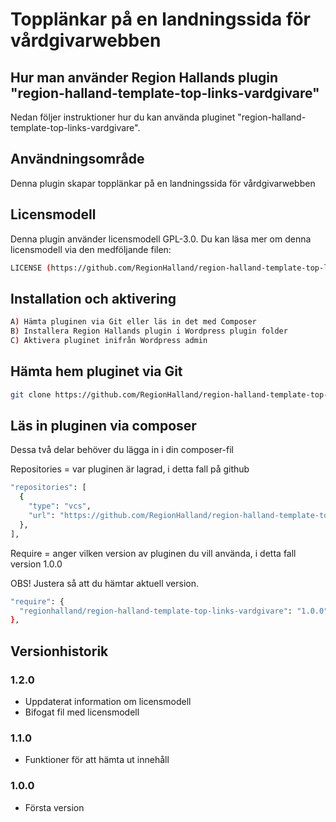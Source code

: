 # Topplänkar på en landningssida för vårdgivarwebben

## Hur man använder Region Hallands plugin "region-halland-template-top-links-vardgivare"

Nedan följer instruktioner hur du kan använda pluginet "region-halland-template-top-links-vardgivare".


## Användningsområde

Denna plugin skapar topplänkar på en landningssida för vårdgivarwebben


## Licensmodell

Denna plugin använder licensmodell GPL-3.0. Du kan läsa mer om denna licensmodell via den medföljande filen:
```sh
LICENSE (https://github.com/RegionHalland/region-halland-template-top-links-vardgivare/blob/master/LICENSE)
```


## Installation och aktivering

```sh
A) Hämta pluginen via Git eller läs in det med Composer
B) Installera Region Hallands plugin i Wordpress plugin folder
C) Aktivera pluginet inifrån Wordpress admin
```


## Hämta hem pluginet via Git

```sh
git clone https://github.com/RegionHalland/region-halland-template-top-links-vardgivare.git
```


## Läs in pluginen via composer

Dessa två delar behöver du lägga in i din composer-fil

Repositories = var pluginen är lagrad, i detta fall på github

```sh
"repositories": [
  {
    "type": "vcs",
    "url": "https://github.com/RegionHalland/region-halland-template-top-links-vardgivare.git"
  },
],
```
Require = anger vilken version av pluginen du vill använda, i detta fall version 1.0.0

OBS! Justera så att du hämtar aktuell version.

```sh
"require": {
  "regionhalland/region-halland-template-top-links-vardgivare": "1.0.0"
},
```


## Versionhistorik

### 1.2.0
- Uppdaterat information om licensmodell
- Bifogat fil med licensmodell

### 1.1.0
- Funktioner för att hämta ut innehåll

### 1.0.0
- Första version